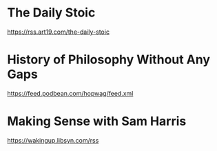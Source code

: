 # The Daily Stoic
https://rss.art19.com/the-daily-stoic
# History of Philosophy Without Any Gaps
https://feed.podbean.com/hopwag/feed.xml
# Making Sense with Sam Harris
https://wakingup.libsyn.com/rss
